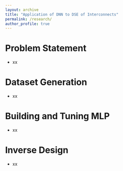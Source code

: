 ```yaml
---
layout: archive
title: "Application of DNN to DSE of Interconnects"
permalink: /research/
author_profile: true
---
```


Problem Statement
======
* xx

Dataset Generation
======
* xx

Building and Tuning MLP
======
* xx

Inverse Design
======
* xx
